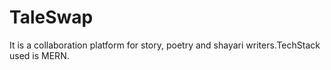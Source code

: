 # TaleSwap
It is a collaboration platform for story, poetry and shayari writers.TechStack used is MERN.

